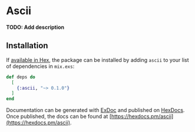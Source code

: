 # Ascii

**TODO: Add description**

## Installation

If [available in Hex](https://hex.pm/docs/publish), the package can be installed
by adding `ascii` to your list of dependencies in `mix.exs`:

```elixir
def deps do
  [
    {:ascii, "~> 0.1.0"}
  ]
end
```

Documentation can be generated with [ExDoc](https://github.com/elixir-lang/ex_doc)
and published on [HexDocs](https://hexdocs.pm). Once published, the docs can
be found at [https://hexdocs.pm/ascii](https://hexdocs.pm/ascii).

